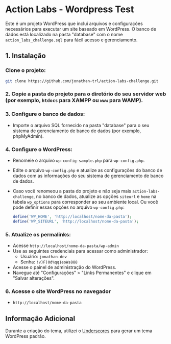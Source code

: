 # Action Labs - Wordpress Test

Este é um projeto WordPress que inclui arquivos e configurações necessários para executar um site baseado em WordPress. O banco de dados está localizado na pasta "database" com o nome `action_labs_challenge.sql` para fácil acesso e gerenciamento.

## 1. Instalação

### Clone o projeto:

```bash
git clone https://github.com/jonathan-trl/action-labs-challenge.git
```

### 2. Copie a pasta do projeto para o diretório do seu servidor web (por exemplo, `htdocs` para XAMPP ou `www` para WAMP).

### 3. Configure o banco de dados:

- Importe o arquivo SQL fornecido na pasta "database" para o seu sistema de gerenciamento de banco de dados (por exemplo, phpMyAdmin).

### 4. Configure o WordPress:

- Renomeie o arquivo `wp-config-sample.php` para `wp-config.php`.
- Edite o arquivo `wp-config.php` e atualize as configurações do banco de dados com as informações do seu sistema de gerenciamento de banco de dados.
- Caso você renomeou a pasta do projeto e não seja mais `action-labs-challenge`, no banco de dados, atualize as opções `siteurl` e `home` na tabela `wp_options` para corresponder ao seu ambiente local. Ou você pode definir essas opções no arquivo `wp-config.php`:

  ```php
  define('WP_HOME', 'http://localhost/nome-da-pasta');
  define('WP_SITEURL', 'http://localhost/nome-da-pasta');
  ```

### 5. Atualize os permalinks:

- Acesse `http://localhost/nome-da-pasta/wp-admin`
- Use as seguintes credenciais para acessar como administrador:
  - Usuário: `jonathan-dev`
  - Senha: `!v)F)0d%qq1eoWs888`
- Acesse o painel de administração do WordPress.
- Navegue até "Configurações" > "Links Permanentes" e clique em "Salvar alterações".

### 6. Acesse o site WordPress no navegador
- `http://localhost/nome-da-pasta`

## Informação Adicional

Durante a criação do tema, utilizei o [Underscores](https://underscores.me/) para gerar um tema WordPress padrão.
